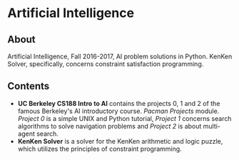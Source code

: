 # Artificial Intelligence

## About
Artificial Intelligence, Fall 2016-2017, AI problem solutions in Python. KenKen Solver, specifically, concerns constraint satisfaction programming.

## Contents

* **UC Berkeley CS188 Intro to AI** contains the projects 0, 1 and 2 of the famous Berkeley's AI introductory course.
_Pacman Projects_ module. _Project 0_ is a simple UNIX and Python tutorial, _Project 1_ concerns search algorithms
to solve navigation problems and _Project 2_ is about multi-agent search.
* **KenKen Solver** is a solver for the KenKen arithmetic and logic puzzle, which utilizes the principles of
constraint programming.
